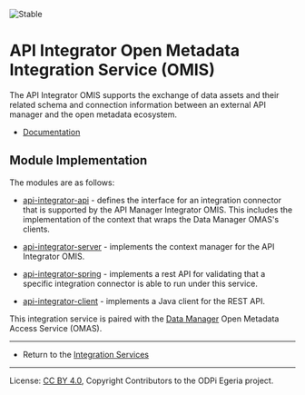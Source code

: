 <!-- SPDX-License-Identifier: CC-BY-4.0 -->
<!-- Copyright Contributors to the ODPi Egeria project 2020. -->

![Stable](../../../images/egeria-content-status-released.png#pagewidth)

# API Integrator Open Metadata Integration Service (OMIS)

The API Integrator OMIS supports the exchange of data assets and their related schema and
connection information between an external API manager
and the open metadata ecosystem.

* [Documentation](https://egeria-project.org/services/omis/api-integrator/overview)


## Module Implementation

The modules are as follows:

* [api-integrator-api](api-integrator-api) - defines the interface for an integration
connector that is supported by the API Manager Integrator OMIS.  This includes the implementation
of the context that wraps the Data Manager OMAS's clients.

* [api-integrator-server](api-integrator-server) - implements the context manager for
the API Integrator OMIS.

* [api-integrator-spring](api-integrator-spring) - implements a rest API for validating that a specific
integration connector is able to run under this service.

* [api-integrator-client](api-integrator-client) - implements a Java client for the REST API.


This integration service is paired with the [Data Manager](../../access-services/data-manager)
Open Metadata Access Service (OMAS).

----

* Return to the [Integration Services](..)

----
License: [CC BY 4.0](https://creativecommons.org/licenses/by/4.0/),
Copyright Contributors to the ODPi Egeria project.